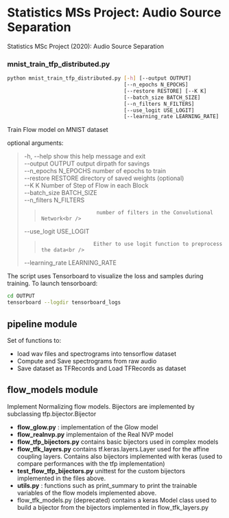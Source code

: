 # Statistics MSs Project: Audio Source Separation
Statistics MSc Project (2020): Audio Source Separation

### mnist_train_tfp_distributed.py

```bash
python mnist_train_tfp_distributed.py [-h] [--output OUTPUT]
                                      [--n_epochs N_EPOCHS]
                                      [--restore RESTORE] [--K K]
                                      [--batch_size BATCH_SIZE]
                                      [--n_filters N_FILTERS]
                                      [--use_logit USE_LOGIT]
                                      [--learning_rate LEARNING_RATE]
```
Train Flow model on MNIST dataset

optional arguments: <br />
  >-h, --help            show this help message and exit<br />
  >--output OUTPUT       output dirpath for savings<br />
  >--n_epochs N_EPOCHS   number of epochs to train<br />
  >--restore RESTORE     directory of saved weights (optional)<br />
  >--K K                 Number of Step of Flow in each Block<br />
  >--batch_size BATCH_SIZE<br />
  >--n_filters N_FILTERS<br />
  >>                       number of filters in the Convolutional Network<br />
  >--use_logit USE_LOGIT<br />
  >>                      Either to use logit function to preprocess the data<br />
  >--learning_rate LEARNING_RATE<br />

The script uses Tensorboard to visualize the loss and samples during training. To launch tensorboard:
```bash
cd OUTPUT
tensorboard --logdir tensorboard_logs
```
## pipeline module
Set of functions to:
- load wav files and spectrograms into tensorflow dataset
- Compute and Save spectrograms from raw audio
- Save dataset as TFRecords and Load TFRecords as dataset

## flow_models module
Implement Normalizing flow models. Bijectors are implemented by subclassing tfp.bijector.Bijector

- **flow_glow.py** : implementation of the Glow model
- **flow_realnvp.py** implementaion of the Real NVP model
- **flow_tfp_bijectors.py** contains basic bijectors used in complex models
- **flow_tfk_layers.py** contains tf.keras.layers.Layer used for the affine coupling layers. Contains also bijectors implemented with keras (used to compare performances with the tfp implementation)
- **test_flow_tfp_bijectors.py** unittest for the custom bijectors implemented in the files above.
- **utils.py** : functions such as print_summary to print the trainable variables of the flow models implemented above.
- flow_tfk_models.py (deprecated) contains a keras Model class used to build a bijector from the bijectors implemented in flow_tfk_layers.py



